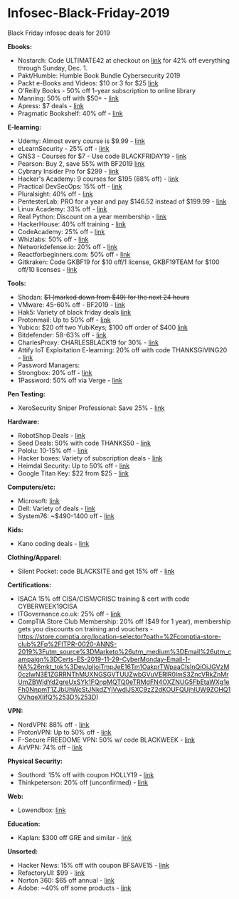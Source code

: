 # Infosec-Black-Friday-2019
Black Friday infosec deals for 2019


**Ebooks:**

- Nostarch: Code ULTIMATE42 at checkout on [link](http://nostarch.com) for 42% off everything through Sunday, Dec. 1.
- Pakt/Humble: Humble Book Bundle Cybersecurity 2019
- Packt e-Books and Videos: $10 or 3 for $25 [link](https://packtpub.com)
- O'Reilly Books - 50% off 1-year subscription to online library
- Manning: 50% off with $50+ - [link](http://enews.manning.com/q/4qVD2DZvQIJ_yR-6w3SkoEx9ucisTjoscZlyhs8T0J5vCawQV4WfDDi9R)
- Apress: $7 deals - [link](https://www.apress.com/us/shop/cybermonday-sale?token=cyberweek19)
- Pragmatic Bookshelf: 40% off - [link](https://pragprog.com/news/early-bird-black-friday-sale-today)



**E-learning:**

- Udemy: Almost every course is $9.99 - [link](https://www.udemy.com)
- eLearnSecurity - 25% off - [link](https://elearnsecurity.com)
- GNS3 - Courses for $7 - Use code BLACKFRIDAY19 - [link](https://gns3.teachable.com)
- Pearson: Buy 2, save 55% with BF2019 [link](http://www.pearsonitcertification.com/promotions/black-friday-2019-buy-2-save-55-142103)
- Cybrary Insider Pro for $299 - [link](https://www.cybrary.it/)
- Hacker's Academy: 9 courses for $195 (88% off) - [link](https://www.hackersacademy.com/bundles?bundle_id=special-offer)
- Practical DevSecOps: 15% off - [link](https://www.practical-devsecops.com/black-friday/)
- Pluralsight: 40% off - [link](https://www.pluralsight.com/offer/2019/bf-cm-40-off)
- PentesterLab: PRO for a year and pay $146.52 instead of $199.99 - [link](https://pentesterlab.com/pro)
- Linux Academy: 33% off - [link](https://linuxacademy.com/pricing/individual/)
- Real Python: Discount on a year membership - [link](https://realpython.com/account/join/)
- HackerHouse: 40% off training - [link](https://hacker.house/training/)
- CodeAcademy: 25% off - [link](https://pro.codecademy.com/black-friday/?cta=cta-direct)
- Whizlabs: 50% off - [link](https://www.whizlabs.com/)
- Networkdefense.io: 20% off - [link](https://www.networkdefense.io/library/)
- Reactforbeginners.com: 50% off - [link](https://reactforbeginners.com/)
- Gitkraken: Code GKBF19 for $10 off/1 license, GKBF19TEAM for $100 off/10 licenses - [link](https://www.gitkraken.com/)


**Tools:**

- Shodan: <del>$1 (marked down from $49) for the next 24 hours</del>
- VMware: 45-60% off - BF2019 - [link](https://store-au.vmware.com/?PID=3211374&PubCID=1397064&cjevent=3533e3c6115911ea839000790a1c0e0f)
- Hak5: Variety of black friday deals [link](https://shop.hak5.org/)
- Protonmail: Up to 50% off - [link](https://protonmail.com/blog/black-friday-2019/)
- Yubico: $20 off two YubiKeys; $100 off order of $400 [link](https://www.yubico.com/store/black-friday-2019)
- Bitdefender: 58-63% off - [link](https://www.bitdefender.com/media/html/consumer/new/Black-Friday-2019-opt/)
- CharlesProxy: CHARLESBLACK19 for 30% - [link](https://www.charlesproxy.com/)
- Attify IoT Exploitation E-learning: 20% off with code THANKSGIVING20 - [link](https://www.attify-store.com/blogs/attify-store-iot-security-and-pentesting-blog/attify-thanksgiving-cybermonday-and-black-friday-deals)
- Password Managers:
- Strongbox: 20% off - [link](https://github.com/strongbox-password-safe/Strongbox)
- 1Password: 50% off via Verge - [link](https://1password.com/promo/black-friday/the-verge/?cjevent=8fec730612de11ea80ac00f80a1c0e14)


**Pen Testing:**

- XeroSecurity Sniper Professional: Save 25% - [link](https://xerosecurity.com/wordpress/product/sn1per-professional-v7-0/)


**Hardware:**

- RobotShop Deals - [link](https://www.robotshop.com/en/black-friday-cyber-monday.html)
- Seed Deals: 50% with code THANKS50 - [link](https://www.seeedstudio.com/thanksgiving_50_off_sale.html)
- Pololu: 10-15% off - [link](https://www.pololu.com/blackfriday2019)
- Hacker boxes: Variety of subscription deals - [link](https://hackerboxes.com/)
- Heimdal Security: Up to 50% off - [link](https://heimdalsecurity.com/en/promotion-landing)
- Google Titan Key: $22 from $25 - [link](https://store.google.com/product/titan_security_key)


**Computers/etc:**

- Microsoft: [link](https://www.microsoft.com/en-us/store/b/black-friday)
- Dell: Variety of deals - [link](https://deals.dell.com/en-us/work)
- System76: ~$490-1400 off - [link](https://system76.com/)

**Kids:**

- Kano coding deals - [link](https://www.microsoft.com/en-us/store/collections/kanocodingkits?icid=store_bfreveal20_reveal_Kano_110119)

**Clothing/Apparel:**

- Silent Pocket: code BLACKSITE and get 15% off - [link](http://Silentpocket.com)

**Certifications:**

- ISACA 15% off CISA/CISM/CRISC training & cert with code CYBERWEEK19CISA
- ITGovernance.co.uk: 25% off - [link](https://www.itgovernance.co.uk/it-governance-rewards-club/training?promo_name=IT_Gov_Rewards_Club&promo_id=Site_Wide&promo_creative=Banner&promo_position=Static_Banner)
- CompTIA Store Club Membership: 20% off ($49 for 1 year), membership gets you discounts on training and vouchers - https://store.comptia.org/location-selector?path=%2Fcomptia-store-club%2Fp%2FITPR-0020-ANNS-2019%3Futm_source%3DMarketo%26utm_medium%3DEmail%26utm_campaign%3DCerts-ES-2019-11-29-CyberMonday-Email-1-NA%26mkt_tok%3DeyJpIjoiTmpJeE16Tm1OakprTWpaaCIsInQiOiJGVzM0czlwN3E1ZGRRNThMUXNGSGVTUUZwbGVuVERlR0lmS3ZncVRkZnMrUmZBWjdYd2greUxSYk1FQnpMQTQ0eTRMdFN4OXZNUG5FbEtaWXg1eFh0NnpmT1ZJbUhWcStJNkdZYjVwdlJSXC9zZ2dKOUFQUjhIUW9ZOHQ1OVhqeXIifQ%253D%253D)

**VPN:**

- NordVPN: 88% off - [link](https://nordvpn.com/)
- ProtonVPN: Up to 50% off - [link](https://protonvpn.com/blog/black-friday-2019/)
- F-Secure FREEDOME VPN: 50% w/ code BLACKWEEK - [link](https://campaigns.f-secure.com/blackweek/en_global/?ecid=10916)
- AirVPN: 74% off - [link](https://airvpn.org/)

**Physical Security:**

- Southord: 15% off with coupon HOLLY19 - [link](https://www.southord.com/)
- Thinkpeterson: 20% off (unconfirmed) - [link](https://www.thinkpeterson.com/)

**Web:**

- Lowendbox: [link](https://lowendbox.com/blog/happy-thanksgiving-from-lowendbox-black-friday-cyber-monday-offers-are-coming/)

**Education:**

- Kaplan: $300 off GRE and similar - [link](https://www.kaptest.com/study/gre/black-friday-and-cyber-monday-gre-deals/)

**Unsorted:**

- Hacker News: 15% off with coupon BFSAVE15 - [link](https://deals.thehackernews.com/)
- RefactoryUI: $99 - [link](https://gumroad.com/l/MyQsm/blackfriday2019)
- Norton 360: $65 off annual - [link](https://buy-static.norton.com/norton/ps/bb/ushard/360/us_en_nort_branded-gen.html)
- Adobe: ~40% off some products - [link](https://www.adobe.com/creativecloud/plans.html?plan=individual&filter=all)

